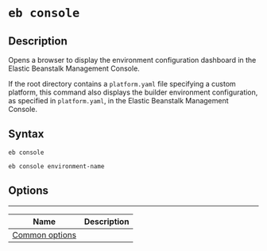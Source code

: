 # `eb console`<a name="eb3-console"></a>

## Description<a name="eb3-consoledescription"></a>

Opens a browser to display the environment configuration dashboard in the Elastic Beanstalk Management Console\.

If the root directory contains a `platform.yaml` file specifying a custom platform, this command also displays the builder environment configuration, as specified in `platform.yaml`, in the Elastic Beanstalk Management Console\.

## Syntax<a name="eb3-consolesyntax"></a>

 `eb console` 

 `eb console environment-name` 

## Options<a name="eb3-consoleoptions"></a>


****  

|  Name  |  Description  | 
| --- | --- | 
|  [Common options](eb3-cmd-options.md)  |  | 